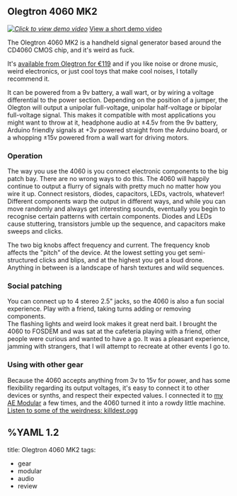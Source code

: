 ## Olegtron 4060 MK2

*[![Click to view demo video](/audiogear/olegtron4060still.700w.jpg)](/audiogear/olegtron4060.mp4)*
[View a short demo video](/audiogear/olegtron4060.mp4)

The Olegtron 4060 MK2 is a handheld signal generator based around the CD4060 CMOS chip, and it's weird as fuck.  

It's [available from Olegtron for €119](https://www.olegtron.com/olegtron-4060) and if you like noise or drone music, weird electronics, or just cool toys that make cool noises, I totally recommend it.  

It can be powered from a 9v battery, a wall wart, or by wiring a voltage differential to the power section. Depending on the position of a jumper, the Olegton will output a unipolar full-voltage, unipolar half-voltage or bipolar full-voltage signal. This makes it compatible with most applications you might want to throw at it, headphone audio at ±4.5v from the 9v battery, Arduino friendly signals at +3v powered straight from the Arduino board, or a whopping ±15v powered from a wall wart for driving motors.

### Operation
The way you use the 4060 is you connect electronic components to the big patch bay. There are no wrong ways to do this. The 4060 will happily continue to output a flurry of signals with pretty much no matter how you wire it up. Connect resistors, diodes, capacitors, LEDs, vactrols, whatever! Different components warp the output in different ways, and while you can move randomly and always get interesting sounds, eventually you begin to recognise certain patterns with certain components. Diodes and LEDs cause stuttering, transistors jumble up the sequence, and capacitors make sweeps and clicks.

The two big knobs affect frequency and current. The frequency knob affects the "pitch" of the device. At the lowest setting you get semi-structured clicks and blips, and at the highest you get a loud drone. Anything in between is a landscape of harsh textures and wild sequences.

### Social patching
You can connect up to 4 stereo 2.5" jacks, so the 4060 is also a fun social experience. Play with a friend, taking turns adding or removing components.  
The flashing lights and weird look makes it great nerd bait. I brought the 4060 to FOSDEM and was sat at the cafeteria playing with a friend, other people were curious and wanted to have a go. It was a pleasant experience, jamming with strangers, that I will attempt to recreate at other events I go to.

### Using with other gear
Because the 4060 accepts anything from 3v to 15v for power, and has some flexibility regarding its output voltages, it's easy to connect it to other devices or synths, and respect their expected values. I connected it to [my AE Modular](/things/ae-modular) a few times, and the 4060 turned it into a rowdy little machine. [Listen to some of the weirdness: killdest.ogg](/audiogear/killdest.ogg)


%YAML 1.2
---
title: Olegtron 4060 MK2
tags:
  - gear
  - modular
  - audio
  - review